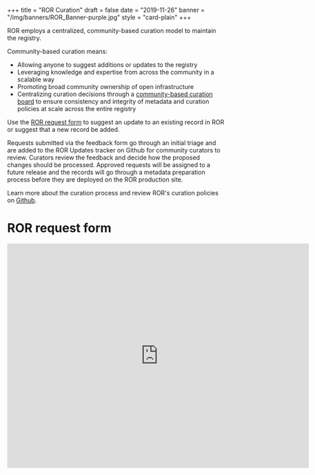 +++
title = "ROR Curation"
draft = false
date = "2019-11-26"
banner = "/img/banners/ROR_Banner-purple.jpg"
style = "card-plain"
+++

ROR employs a centralized, community-based curation model to maintain the registry.

Community-based curation means:

- Allowing anyone to suggest additions or updates to the registry
- Leveraging knowledge and expertise from across the community in a scalable way
- Promoting broad community ownership of open infrastructure
- Centralizing curation decisions through a [community-based curation board](/governance/#curation-advisory-board) to ensure consistency and integrity of metadata and curation policies at scale across the entire registry

Use the [ROR request form](https://docs.google.com/forms/d/e/1FAIpQLSdJYaMTCwS7muuTa-B_CnAtCSkKzt19lkirAKG4u7umH9Nosg/viewform) to suggest an update to an existing record in ROR or suggest that a new record be added.

Requests submitted via the feedback form go through an initial triage and are added to the ROR Updates tracker on Github for community curators to review. Curators review the feedback and decide how the proposed changes should be processed. Approved requests will be assigned to a future release and the records will go through a metadata preparation process before they are deployed on the ROR production site.

Learn more about the curation process and review ROR's curation policies on [Github](https://github.com/ror-community/ror-updates#readme).

# ROR request form
<iframe src="https://docs.google.com/forms/d/e/1FAIpQLSdJYaMTCwS7muuTa-B_CnAtCSkKzt19lkirAKG4u7umH9Nosg/viewform?embedded=true" width="700" height="520" frameborder="0" marginheight="0" marginwidth="0">Loading…</iframe>
